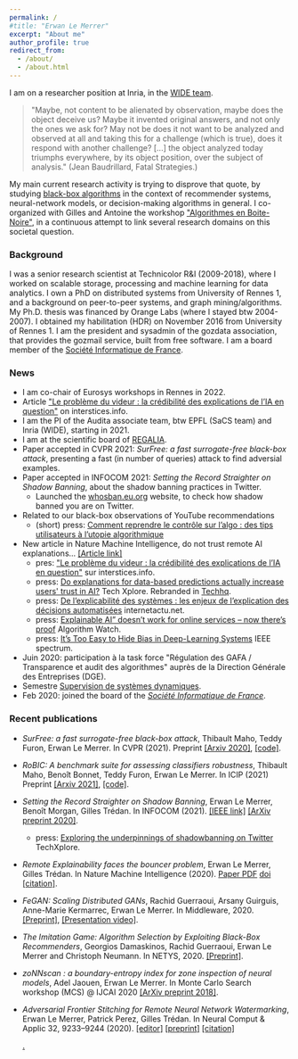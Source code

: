 ```yaml
---
permalink: /
#title: "Erwan Le Merrer"
excerpt: "About me"
author_profile: true
redirect_from: 
  - /about/
  - /about.html
---
```


I am on a researcher position at Inria, in the [WIDE team](https://team.inria.fr/wide/team/). 

>"Maybe, not content to be alienated by observation, maybe does the
>object deceive us? Maybe it invented original answers, and not only
>the ones we ask for? May not be does it not want to be analyzed and
>observed at all and taking this for a challenge (which is true), does
>it respond with another challenge? [...] the object analyzed today
>triumphs everywhere, by its object position, over the subject of analysis."
(Jean Baudrillard, Fatal Strategies.)

My main current research activity is trying to disprove that quote, by studying [black-box algorithms](https://github.com/erwanlemerrer/blackbox-algorithms) in the context of recommender systems, neural-network models, or decision-making algorithms in general. I co-organized with Gilles and Antoine the workshop ["Algorithmes en Boite-Noire"](http://atelier-blackbox.conf.citi-lab.fr/), in a continuous attempt to link several research domains on this societal question.


### Background

I was a senior research scientist at Technicolor R&I (2009-2018), where I worked on scalable storage, processing and machine learning for data analytics. I own a PhD on distributed systems from University of Rennes 1, and a background on peer-to-peer systems, and graph mining/algorithms. My Ph.D. thesis was financed by Orange Labs (where I stayed btw 2004-2007). I obtained my habilitation (HDR) on November 2016 from University of Rennes 1. I am the president and sysadmin of the gozdata association, that provides the gozmail service, built from free software. I am a board member of the [Société Informatique de France](https://www.societe-informatique-de-france.fr/).


### News

* I am co-chair of Eurosys workshops in Rennes in 2022.
* Article ["Le problème du videur : la crédibilité des explications de l’IA en question"](https://interstices.info/le-probleme-du-videur-la-credibilite-des-explications-de-lia-en-question/) on interstices.info.
* I am the PI of the Audita associate team, btw EPFL (SaCS team) and Inria (WIDE), starting in 2021.
* I am at the scientific board of [REGALIA](https://www.inria.fr/fr/le-projet-pilote-regalia-au-service-de-la-regulation-des-algorithmes).
* Paper accepted in CVPR 2021: _SurFree: a fast surrogate-free black-box attack_, presenting a fast (in number of queries) attack to find adversial examples.
* Paper accepted in INFOCOM 2021:  _Setting the Record Straighter on Shadow Banning_, about the shadow banning practices in Twitter.
  * Launched the [whosban.eu.org](https://whosban.eu.org) website, to check how shadow banned you are on Twitter.
* Related to our black-box observations of YouTube recommendations
  * (short) press: [Comment reprendre le contrôle sur l’algo : des tips utilisateurs à l’utopie algorithmique](https://ctrlzmag.com/comment-reprendre-le-controle-sur-lalgo-des-tips-utilisateurs-a-lutopie-algorithmique/) 
* New article in Nature Machine Intelligence, do not trust remote AI explanations... [[Article link]](https://rdcu.be/b6qB4)
  * pres: ["Le problème du videur : la crédibilité des explications de l’IA en question"](https://interstices.info/le-probleme-du-videur-la-credibilite-des-explications-de-lia-en-question/) sur interstices.info.
  * press: [Do explanations for data-based predictions actually increase users' trust in AI?](https://techxplore.com/news/2020-10-explanations-data-based-users-ai.html) Tech Xplore. Rebranded in [Techhq](https://techhq.com/2020/10/how-much-should-we-trust-explainable-ai/).
  * press: [De l’explicabilité des systèmes : les enjeux de l’explication des décisions automatisées](http://www.internetactu.net/2019/11/14/de-lexplicabilite-des-systemes-les-enjeux-de-lexplication-des-decisions-automatisees/) internetactu.net.
  * press: [Explainable AI” doesn’t work for online services – now there’s proof](https://algorithmwatch.org/en/story/explainable-ai-doesnt-work-for-online-services-now-theres-proof/) Algorithm Watch.
  * press: [It’s Too Easy to Hide Bias in Deep-Learning Systems](https://spectrum.ieee.org/its-too-easy-to-hide-bias-in-deeplearning-systems) IEEE spectrum.
* Juin 2020: participation à la task force "Régulation des GAFA / Transparence et audit des algorithmes" auprès de la Direction Générale des Entreprises (DGE).
* Semestre [Supervision de systèmes dynamiques](https://semestres-cyber.inria.fr/supsec/).
* Feb 2020: joined the board of the [*Société Informatique de France*](https://www.societe-informatique-de-france.fr/).


### Recent publications

* _SurFree: a fast surrogate-free black-box attack_,
Thibault Maho, Teddy Furon, Erwan Le Merrer.
In CVPR (2021). Preprint [[Arxiv 2020]](https://arxiv.org/abs/2011.12807), [[code]](https://github.com/t-maho/SurFree).

* _RoBIC: A benchmark suite for assessing classifiers robustness_,
Thibault Maho, Benoît Bonnet, Teddy Furon, Erwan Le Merrer.
In ICIP (2021) Preprint [[Arxiv 2021]](https://arxiv.org/abs/2102.05368), [[code]](https://gitlab.inria.fr/tmaho/robustness_benchmark).

* _Setting the Record Straighter on Shadow Banning_,
Erwan Le Merrer, Benoît Morgan, Gilles Trédan.
In INFOCOM (2021). [[IEEE link]](https://ieeexplore.ieee.org/document/9488792) [[ArXiv preprint 2020]](https://arxiv.org/abs/2012.05101).
  * press: [Exploring the underpinnings of shadowbanning on Twitter](https://techxplore.com/news/2021-01-exploring-underpinnings-shadowbanning-twitter.html) TechXplore.

* _Remote Explainability faces the bouncer problem_,
Erwan Le Merrer, Gilles Trédan.
In Nature Machine Intelligence (2020). [Paper PDF](https://raw.githubusercontent.com/erwanlemerrer/erwanlemerrer.github.io/master/files/LeMerrer_et_al-2020-Nature_Machine_Intelligence.pdf) [doi](https://doi.org/10.1038/s42256-020-0216-z) [[citation]](https://github.com/erwanlemerrer/erwanlemerrer.github.io/blob/master/files/citations/LMT20-nat.bib).

* _FeGAN: Scaling Distributed GANs_,
Rachid Guerraoui, Arsany Guirguis, Anne-Marie Kermarrec, Erwan Le Merrer.
In Middleware, 2020. [[Preprint]](https://github.com/erwanlemerrer/erwanlemerrer.github.io/raw/master/files/middleware2020-GGKLM-FeGAN-preprint.pdf), [[Presentation video]](https://www.youtube.com/watch?v=s019aDblkDQ).

* _The Imitation Game: Algorithm Selection by Exploiting Black-Box Recommenders_,
Georgios Damaskinos, Rachid Guerraoui, Erwan Le Merrer and Christoph Neumann.
In NETYS, 2020. [[Preprint]](https://github.com/erwanlemerrer/erwanlemerrer.github.io/blob/master/files/imitation_blackbox_recommenders_netys-2020.pdf).

* _zoNNscan : a boundary-entropy index for zone inspection of neural models_,
Adel Jaouen, Erwan Le Merrer.
In Monte Carlo Search workshop (MCS) @ IJCAI 2020 [[ArXiv preprint 2018]](https://arxiv.org/abs/1808.06797).

* _Adversarial Frontier Stitching for Remote Neural Network Watermarking_,
Erwan Le Merrer, Patrick Perez, Gilles Trédan.
In Neural Comput & Applic 32, 9233–9244 (2020). [[editor]](https://link.springer.com/article/10.1007/s00521-019-04434-z)  [[preprint]](https://arxiv.org/abs/1711.01894) [[citation]](https://link.springer.com/article/10.1007/s00521-019-04434-z.ris) 



   [.](https://annuel.framapad.org/p/erwan-wishlist-livres)
